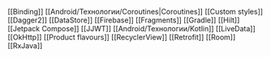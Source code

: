 [[Binding]]
[[Android/Технологии/Coroutines|Coroutines]]
[[Custom styles]]
[[Dagger2]]
[[DataStore]]
[[Firebase]]
[[Fragments]]
[[Gradle]]
[[Hilt]]
[[Jetpack Compose]]
[[JJWT]]
[[Android/Технологии/Kotlin]]
[[LiveData]]
[[OkHttp]]
[[Product flavours]]
[[RecyclerView]]
[[Retrofit]]
[[Room]]
[[RxJava]]